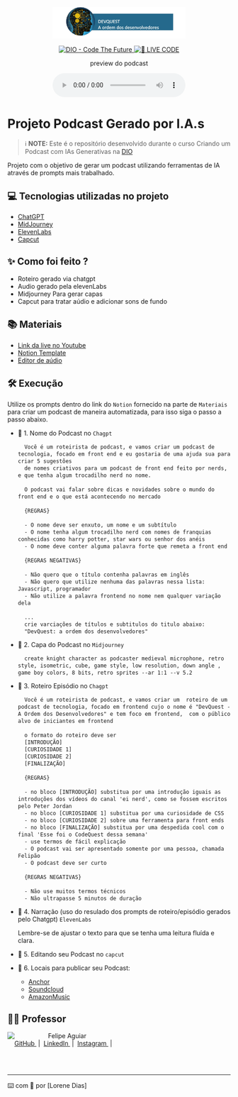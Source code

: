 <p align="center">
<img 
    src="./assets/capa.png"
    width="300"
/>
</p>

<p align="center">
<a href="https://dio.me/">
    <img 
        src="https://img.shields.io/badge/DIO-Code_The_Future-28DA77?logo=youtube" 
        alt="DIO - Code The Future">
</a>
<a href="https://dio.me/">
<img 
    src="https://img.shields.io/badge/🔴_LIVE_CODE-FF5E72" 
    alt="🔴 LIVE CODE">
</a>
</p>

<p align="center">
    preview do podcast
</p>

<div align="center">
    <audio src="output/podcast_editado.MP3" controls title="Podcast editado"></audio>
</div>

# Projeto Podcast Gerado por I.A.s


 > ℹ️ **NOTE:** Este é o repositório desenvolvido durante o curso Criando um Podcast com IAs Generativas na [DIO](https://dio.me)

Projeto com o objetivo de gerar um podcast utilizando ferramentas de IA através de prompts mais trabalhado.


## 💻 Tecnologias utilizadas no projeto

- [ChatGPT](https://chat.openai.com/) 
- [MidJourney](https://www.midjourney.com/app/)
- [ElevenLabs](https://beta.elevenlabs.io/)
- [Capcut](https://www.capcut.com/pt-br/)

## ✨ Como foi feito ?

- Roteiro gerado via chatgpt
- Audio gerado pela elevenLabs
- Midjourney Para gerar capas
- Capcut para tratar aúdio e adicionar sons de fundo

## 📚 Materiais

- [Link da live no Youtube](https://www.youtube.com)
- [Notion Template](https://helpful-jump-17b.notion.site/PAS-Podcast-AI-Studio-210489e15d7a4a73b743bb159e45d06f?pvs=4)
- [Editor de aúdio](https://www.capcut.com/editor?from_page=landing_page&__action_from=picture_V%C3%ADdeos%20profissionais%20em%20minutos,%20n%C3%A3o%20em%20horas.)


## 🛠️ Execução

Utilize os prompts dentro do link do `Notion` fornecido na parte de `Materiais` para criar um podcast de maneira automatizada, para isso siga o passo a passo abaixo.

- 🤖 1. Nome do Podcast no `Chagpt`

        Você é um roteirista de podcast, e vamos criar um podcast de tecnologia, focado em front end e eu gostaria de uma ajuda sua para criar 5 sugestões
        de nomes criativos para um podcast de front end feito por nerds, e que tenha algum trocadilho nerd no nome.

        O podcast vai falar sobre dicas e novidades sobre o mundo do front end e o que está acontecendo no mercado

        {REGRAS}

        - O nome deve ser enxuto, um nome e um subtítulo
        - O nome tenha algum trocadilho nerd com nomes de franquias conhecidas como harry potter, star wars ou senhor dos anéis
        - O nome deve conter alguma palavra forte que remeta a front end

        {REGRAS NEGATIVAS}

        - Não quero que o título contenha palavras em inglês
        - Não quero que utilize nenhuma das palavras nessa lista: Javascript, programador
        - Não utilize a palavra frontend no nome nem qualquer variação dela

        ...
        crie varciações de títulos e subtitulos do titulo abaixo:
        "DevQuest: a ordem dos desenvolvedores"

- 🤖 2. Capa do Podcast no `Midjourney`

        create knight character as podcaster medieval microphone, retro style, isometric, cube, game style, low resolution, down angle , game boy colors, 8 bits, retro sprites --ar 1:1 --v 5.2


- 🤖 3. Roteiro Episódio no `Chagpt`

        Você é um roteirista de podcast, e vamos criar um  roteiro de um podcast de tecnologia, focado em frontend cujo o nome é "DevQuest - A Ordem dos Desenvolvedores" e tem foco em frontend,  com o público alvo de iniciantes em frontend

        o formato do roteiro deve ser
        [INTRODUÇÃO]
        [CURIOSIDADE 1]
        [CURIOSIDADE 2]
        [FINALIZAÇÃO]

        {REGRAS}

        - no bloco [INTRODUÇÃO] substitua por uma introdução iguais as introduções dos vídeos do canal 'ei nerd', como se fossem escritos pelo Peter Jordan
        - no bloco [CURIOSIDADE 1] substitua por uma curiosidade de CSS
        - no bloco [CURIOSIDADE 2] sobre uma ferramenta para front ends
        - no bloco [FINALIZAÇÃO] substitua por uma despedida cool com o final 'Esse foi o CodeQuest dessa semana'
        - use termos de fácil explicação
        - O podcast vai ser apresentado somente por uma pessoa, chamada Felipão
        - O podcast deve ser curto

        {REGRAS NEGATIVAS}

        - Não use muitos termos técnicos
        - Não ultrapasse 5 minutos de duração       


- 🤖 4. Narração (uso do resulado dos prompts de roteiro/episódio gerados pelo Chatgpt)  `ElevenLabs`

    Lembre-se de ajustar o texto para que se tenha uma leitura fluída e clara.

- 🤖 5. Editando seu Podcast no `capcut`

- 🤖 6. Locais para publicar seu Podcast:

    - [Anchor](https://podcasters.spotify.com/) 
    - [Soundcloud](https://soundcloud.com)
    - [AmazonMusic](https://music.amazon.com.br/podcasts)

## 👨‍💻 Professor

<p>
    <img 
      align=left 
      margin=10 
      width=80 
      src="https://avatars.githubusercontent.com/u/37452836?v=4"
    />
    <p>&nbsp&nbsp&nbspFelipe Aguiar<br>
    &nbsp&nbsp&nbsp
    <a 
        href="https://github.com/felipeAguiarCode">
        GitHub
    </a>
    &nbsp;|&nbsp;
    <a 
        href="www.linkedin.com/in/felipe-exe">
        LinkedIn
    </a>
    &nbsp;|&nbsp;
    <a 
        href="https://www.instagram.com/felipeaguiar.exe/">
        Instagram
    </a>
    &nbsp;|&nbsp;</p>
</p>
<br/><br/>
<p>

---

⌨️ com 💜 por [Lorene Dias]